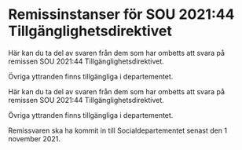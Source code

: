# Remissinstanser för SOU 2021:44 Tillgänglighetsdirektivet

Här kan du ta del av svaren från dem som har ombetts att svara på remissen SOU 2021:44 Tillgänglighetsdirektivet.

Övriga yttranden finns tillgängliga i departementet.

Här kan du ta del av svaren från dem som har ombetts att svara på remissen SOU 2021:44 Tillgänglighetsdirektivet.

Övriga yttranden finns tillgängliga i departementet.

Remissvaren ska ha kommit in till Socialdepartementet senast den 1 november 2021.

